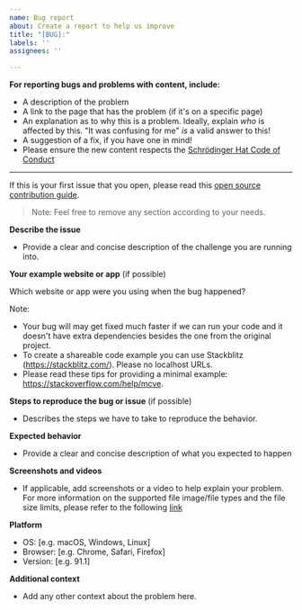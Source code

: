 ```yaml
---
name: Bug report
about: Create a report to help us improve
title: "[BUG]:"
labels: ''
assignees: ''

---
```


**For reporting bugs and problems with content, include:**

- A description of the problem
- A link to the page that has the problem (if it's on a specific page)
- An explanation as to why this is a problem. Ideally, explain _who_ is affected by this. "It was confusing for me" _is_ a valid answer to this!
- A suggestion of a fix, if you have one in mind!
- Please ensure the new content respects the [Schrödinger Hat Code of Conduct](https://www.schrodinger-hat.it/code-of-conduct)

---

If this is your first issue that you open, please read this [open source contribution guide](https://opensource.guide/how-to-contribute/#opening-an-issue).

> Note: Feel free to remove any section according to your needs.

**Describe the issue**

- Provide a clear and concise description of the challenge you are running into.

**Your example website or app** (if possible)

Which website or app were you using when the bug happened?

Note:
- Your bug will may get fixed much faster if we can run your code and it doesn't have extra dependencies besides the one from the original project.
- To create a shareable code example you can use Stackblitz (https://stackblitz.com/). Please no localhost URLs.
- Please read these tips for providing a minimal example: https://stackoverflow.com/help/mcve.

**Steps to reproduce the bug or issue** (if possible)

- Describes the steps we have to take to reproduce the behavior.

**Expected behavior**

- Provide a clear and concise description of what you expected to happen

**Screenshots and videos**

- If applicable, add screenshots or a video to help explain your problem.
For more information on the supported file image/file types and the file size limits, please refer
to the following [link](https://docs.github.com/en/github/writing-on-github/working-with-advanced-formatting/attaching-files)

**Platform**

- OS: [e.g. macOS, Windows, Linux]
- Browser: [e.g. Chrome, Safari, Firefox]
- Version: [e.g. 91.1]

**Additional context**

- Add any other context about the problem here.
